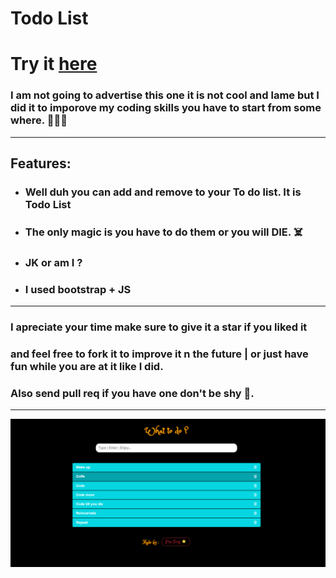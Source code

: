 # **Todo List**

# Try it [here](https://iwbtfy.github.io/ToDoList/)

### I am not going to advertise this one it is not cool and lame but I did it to imporove my coding skills you have to start from some where. 💪💪💪

---

## Features:

- ### Well duh you can add and remove to your To do list. It is Todo List
- ### The only magic is you have to do them or you will DIE. ☠️
- ### JK or am I ?
- ### I used bootstrap + JS

---

### I apreciate your time make sure to give it a star if you liked it

### and feel free to fork it to improve it n the future | or just have fun while you are at it like I did.

### Also send pull req if you have one don't be shy 🦥.

---

![Demo IMG](assets/img/DemoIMG.png)
